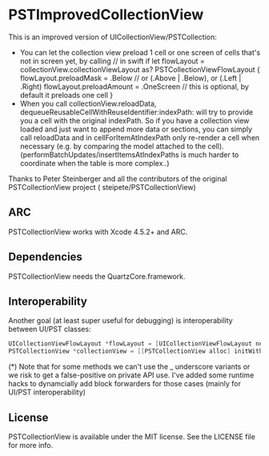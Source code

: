 PSTImprovedCollectionView
=========================

This is an improved version of UICollectionView/PSTCollection:
* You can let the collection view preload 1 cell or one screen of cells that's not in screen yet, by calling
    // in swift
    if let flowLayout = collectionView.collectionViewLayout as? PSTCollectionViewFlowLayout {
        flowLayout.preloadMask = .Below  // or (.Above | .Below), or (.Left | .Right)
        flowLayout.preloadAmount = .OneScreen // this is optional, by default it preloads one cell
    }
* When you call collectionView.reloadData, dequeueReusableCellWithReuseIdentifier:indexPath: will try to provide you a cell with the original indexPath. So if you have a collection view loaded and just want to append more data or sections, you can simply call reloadData and in cellForItemAtIndexPath only re-render a cell when necessary (e.g. by comparing the model attached to the cell). (performBatchUpdates/insertItemsAtIndexPaths is much harder to coordinate when the table is more complex..)

Thanks to Peter Steinberger and all the contributors of the original PSTCollectionView project ( steipete/PSTCollectionView)

## ARC

PSTCollectionView works with Xcode 4.5.2+ and ARC.

## Dependencies

PSTCollectionView needs the QuartzCore.framework.

## Interoperability

Another goal (at least super useful for debugging) is interoperability between UI/PST classes:

``` objective-c
UICollectionViewFlowLayout *flowLayout = [UICollectionViewFlowLayout new];
PSTCollectionView *collectionView = [[PSTCollectionView alloc] initWithFrame:self.view.bounds collectionViewLayout:(PSTCollectionViewFlowLayout *)flowLayout];
```

(*) Note that for some methods we can't use the _ underscore variants or we risk to get a false-positive on private API use. I've added some runtime hacks to dynamcially add block forwarders for those cases (mainly for UI/PST interoperability)


## License

PSTCollectionView is available under the MIT license. See the LICENSE file for more info.

